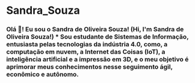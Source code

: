 # Sandra_Souza
### Olá 👋! Eu sou o Sandra de Oliveira Souza! (Hi, I'm Sandra de Oliveira Souza!)       * Sou estudante de Sistemas de Informação, entusiasta pelas tecnologias da indústria 4.0, como, a computação em nuvem, a Internet das Coisas (IoT), a inteligência artificial e a impressão em 3D, e o meu objetivo é aprimorar meus conhecimentos nesse seguimento ágil, econômico e autônomo. 
